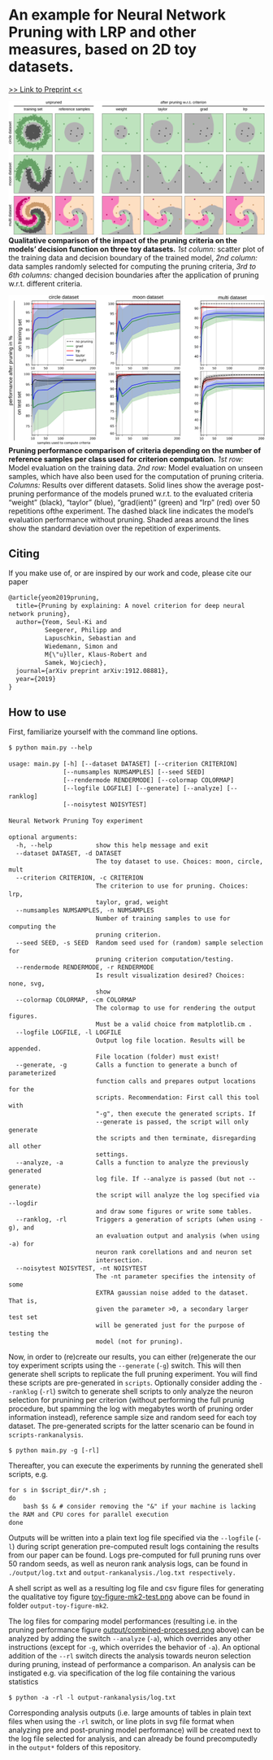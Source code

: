# An example for Neural Network Pruning with LRP and other measures, based on 2D toy datasets.
[>> Link to Preprint  <<](https://arxiv.org/abs/1912.08881)

![The impact Neural Network Pruning to the model's decision boundary](toy-figure-mk2-test.png)
**Qualitative comparison of the impact of the pruning criteria on the models’ decision function on three toy datasets.**
*1st column:* scatter plot of the training data and decision boundary of the trained model,
*2nd column:* data samples randomly selected for computing the pruning criteria,
*3rd to 6th columns:* changed decision boundaries after the application of pruning w.r.t. different criteria.




![The influence of the number of referenece samples to the performance of the pruned model](output/combined-processed.png)
**Pruning performance comparison of criteria depending on the number of reference samples per class used for criterion computation.**
*1st row:* Model evaluation on the training data.
*2nd row:* Model evaluation on unseen samples, which have also been used for the computation of pruning criteria.
*Columns:* Results over different datasets. Solid lines show the average post-pruning performance of the models pruned w.r.t. to the evaluated criteria “weight” (black), “taylor” (blue), “grad(ient)” (green) and “lrp” (red) over 50 repetitions ofthe experiment. The dashed black line indicates the model’s evaluation performance without pruning. Shaded areas around the lines show the standard deviation over the repetition of experiments.

## Citing

If you make use of, or are inspired by our work and code, please cite our paper
```
@article{yeom2019pruning,
  title={Pruning by explaining: A novel criterion for deep neural network pruning},
  author={Yeom, Seul-Ki and
          Seegerer, Philipp and
          Lapuschkin, Sebastian and
          Wiedemann, Simon and
          M{\"u}ller, Klaus-Robert and
          Samek, Wojciech},
  journal={arXiv preprint arXiv:1912.08881},
  year={2019}
}

```

## How to use

First, familiarize yourself with the command line options.
```
$ python main.py --help

usage: main.py [-h] [--dataset DATASET] [--criterion CRITERION]
               [--numsamples NUMSAMPLES] [--seed SEED]
               [--rendermode RENDERMODE] [--colormap COLORMAP]
               [--logfile LOGFILE] [--generate] [--analyze] [--ranklog]
               [--noisytest NOISYTEST]

Neural Network Pruning Toy experiment

optional arguments:
  -h, --help            show this help message and exit
  --dataset DATASET, -d DATASET
                        The toy dataset to use. Choices: moon, circle, mult
  --criterion CRITERION, -c CRITERION
                        The criterion to use for pruning. Choices: lrp,
                        taylor, grad, weight
  --numsamples NUMSAMPLES, -n NUMSAMPLES
                        Number of training samples to use for computing the
                        pruning criterion.
  --seed SEED, -s SEED  Random seed used for (random) sample selection for
                        pruning criterion computation/testing.
  --rendermode RENDERMODE, -r RENDERMODE
                        Is result visualization desired? Choices: none, svg,
                        show
  --colormap COLORMAP, -cm COLORMAP
                        The colormap to use for rendering the output figures.
                        Must be a valid choice from matplotlib.cm .
  --logfile LOGFILE, -l LOGFILE
                        Output log file location. Results will be appended.
                        File location (folder) must exist!
  --generate, -g        Calls a function to generate a bunch of parameterized
                        function calls and prepares output locations for the
                        scripts. Recommendation: First call this tool with
                        "-g", then execute the generated scripts. If
                        --generate is passed, the script will only generate
                        the scripts and then terminate, disregarding all other
                        settings.
  --analyze, -a         Calls a function to analyze the previously generated
                        log file. If --analyze is passed (but not --generate)
                        the script will analyze the log specified via --logdir
                        and draw some figures or write some tables.
  --ranklog, -rl        Triggers a generation of scripts (when using -g), and
                        an evaluation output and analysis (when using -a) for
                        neuron rank corellations and and neuron set
                        intersection.
  --noisytest NOISYTEST, -nt NOISYTEST
                        The -nt parameter specifies the intensity of some
                        EXTRA gaussian noise added to the dataset. That is,
                        given the parameter >0, a secondary larger test set
                        will be generated just for the purpose of testing the
                        model (not for pruning).
```

Now, in order to (re)create our results, you can either (re)generate the our toy experiment scripts using the `--generate` (`-g`) switch.
This will then generate shell scripts to replicate the full pruning experiment. You will find these scripts are pre-generated in `scripts`.
Optionally consider adding the `--ranklog` (`-rl`) switch to generate shell scripts to only analyze the neuron selection for prunining per criterion (without performing the full prunig procedure, but spamming the log with megabytes worth of pruning order information instead), reference sample size and random seed for each toy dataset. The pre-generated scripts for the latter scenario can be found in `scripts-rankanalysis`.
```
$ python main.py -g [-rl]
```

Thereafter, you can execute the experiments by running the generated shell scripts, e.g.
```
for s in $script_dir/*.sh ;
do
    bash $s & # consider removing the "&" if your machine is lacking the RAM and CPU cores for parallel execution
done
```

Outputs will be written into a plain text log file specified via the `--logfile` (`-l`) during script generation
pre-computed result logs containing the results from our paper can be found.
Logs pre-computed for full pruning runs over 50 random seeds, as well as neuron rank analysis logs, can be found in `./output/log.txt` and `output-rankanalysis./log.txt respectively.`

A shell script as well as a resulting log file and csv figure files for generating the qualitative toy figure [toy-figure-mk2-test.png](toy-figure-mk2-test.png) above can be found in folder `output-toy-figure-mk2`.

The log files for comparing model performances (resulting i.e. in the pruning performance figure [output/combined-processed.png](output/combined-processed.png) above) can be analyzed by adding the switch `--analyze` (`-a`), which overrides any other instructions (except for `-g`, which overrides the behavior of `-a`). An optional addition of the `--rl` switch directs the analysis towards neuron selection during pruning, instead of performance a comparison. An analysis can be instigated e.g. via specification of the log file containing the various statistics
```
$ python -a -rl -l output-rankanalysis/log.txt
```

Corresponding analysis outputs (i.e. large amounts of tables in plain text files when using the `-rl` switch, or line plots in svg file format when analyzing pre and post-pruning model performance) will be created next to the log file selected for analysis, and can already be found precomputedly in the `output*` folders of this repository.



